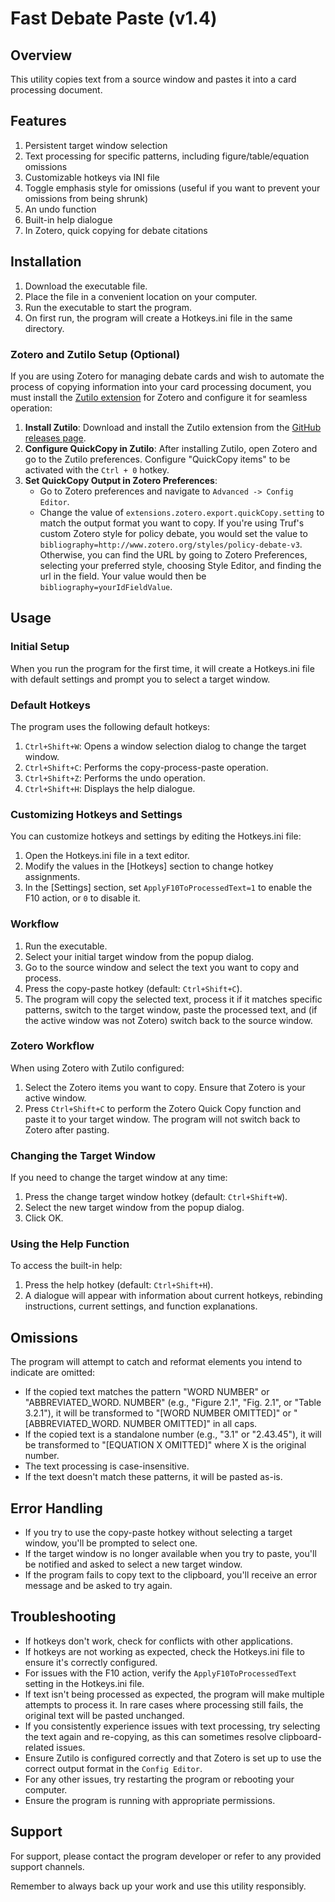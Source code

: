 # Fast Debate Paste (v1.4)

## Overview

This utility copies text from a source window and pastes it into a card processing document. 

## Features

1. Persistent target window selection
2. Text processing for specific patterns, including figure/table/equation omissions
3. Customizable hotkeys via INI file
4. Toggle emphasis style for omissions (useful if you want to prevent your omissions from being shrunk)
5. An undo function
6. Built-in help dialogue
7. In Zotero, quick copying for debate citations

## Installation

1. Download the executable file.
2. Place the file in a convenient location on your computer.
3. Run the executable to start the program.
4. On first run, the program will create a Hotkeys.ini file in the same directory.

### Zotero and Zutilo Setup (Optional)

If you are using Zotero for managing debate cards and wish to automate the process of copying information into your card processing document, you must install the [Zutilo extension](https://github.com/wshanks/Zutilo/releases) for Zotero and configure it for seamless operation:

1. **Install Zutilo**: Download and install the Zutilo extension from the [GitHub releases page](https://github.com/wshanks/Zutilo/releases).
2. **Configure QuickCopy in Zutilo**: After installing Zutilo, open Zotero and go to the Zutilo preferences. Configure "QuickCopy items" to be activated with the `Ctrl + 0` hotkey.
3. **Set QuickCopy Output in Zotero Preferences**: 
   - Go to Zotero preferences and navigate to `Advanced -> Config Editor`.
   - Change the value of `extensions.zotero.export.quickCopy.setting` to match the output format you want to copy. If you're using Truf's custom Zotero style for policy debate, you would set the value to `bibliography=http://www.zotero.org/styles/policy-debate-v3`. Otherwise, you can find the URL by going to Zotero Preferences, selecting your preferred style, choosing Style Editor, and finding the url in the <id> field. Your value would then be `bibliography=yourIdFieldValue`. 

## Usage

### Initial Setup

When you run the program for the first time, it will create a Hotkeys.ini file with default settings and prompt you to select a target window.

### Default Hotkeys

The program uses the following default hotkeys:

1. `Ctrl+Shift+W`: Opens a window selection dialog to change the target window.
2. `Ctrl+Shift+C`: Performs the copy-process-paste operation.
3. `Ctrl+Shift+Z`: Performs the undo operation.
4. `Ctrl+Shift+H`: Displays the help dialogue.

### Customizing Hotkeys and Settings

You can customize hotkeys and settings by editing the Hotkeys.ini file:

1. Open the Hotkeys.ini file in a text editor.
2. Modify the values in the [Hotkeys] section to change hotkey assignments.
3. In the [Settings] section, set `ApplyF10ToProcessedText=1` to enable the F10 action, or `0` to disable it.

### Workflow

1. Run the executable.
2. Select your initial target window from the popup dialog.
3. Go to the source window and select the text you want to copy and process.
4. Press the copy-paste hotkey (default: `Ctrl+Shift+C`).
5. The program will copy the selected text, process it if it matches specific patterns, switch to the target window, paste the processed text, and (if the active window was not Zotero) switch back to the source window.

### Zotero Workflow

When using Zotero with Zutilo configured:

1. Select the Zotero items you want to copy. Ensure that Zotero is your active window. 
2. Press `Ctrl+Shift+C` to perform the Zotero Quick Copy function and paste it to your target window. The program will not switch back to Zotero after pasting.

### Changing the Target Window

If you need to change the target window at any time:

1. Press the change target window hotkey (default: `Ctrl+Shift+W`).
2. Select the new target window from the popup dialog.
3. Click OK.

### Using the Help Function

To access the built-in help:

1. Press the help hotkey (default: `Ctrl+Shift+H`).
2. A dialogue will appear with information about current hotkeys, rebinding instructions, current settings, and function explanations.

## Omissions

The program will attempt to catch and reformat elements you intend to indicate are omitted:
- If the copied text matches the pattern "WORD NUMBER" or "ABBREVIATED_WORD. NUMBER" (e.g., "Figure 2.1", "Fig. 2.1", or "Table 3.2.1"), it will be transformed to "[WORD NUMBER OMITTED]" or "[ABBREVIATED_WORD. NUMBER OMITTED]" in all caps.
- If the copied text is a standalone number (e.g., "3.1" or "2.43.45"), it will be transformed to "[EQUATION X OMITTED]" where X is the original number.
- The text processing is case-insensitive.
- If the text doesn't match these patterns, it will be pasted as-is.

## Error Handling

- If you try to use the copy-paste hotkey without selecting a target window, you'll be prompted to select one.
- If the target window is no longer available when you try to paste, you'll be notified and asked to select a new target window.
- If the program fails to copy text to the clipboard, you'll receive an error message and be asked to try again.

## Troubleshooting

- If hotkeys don't work, check for conflicts with other applications.
- If hotkeys are not working as expected, check the Hotkeys.ini file to ensure it's correctly configured.
- For issues with the F10 action, verify the `ApplyF10ToProcessedText` setting in the Hotkeys.ini file.
- If text isn't being processed as expected, the program will make multiple attempts to process it. In rare cases where processing still fails, the original text will be pasted unchanged.
- If you consistently experience issues with text processing, try selecting the text again and re-copying, as this can sometimes resolve clipboard-related issues.
- Ensure Zutilo is configured correctly and that Zotero is set up to use the correct output format in the `Config Editor`.
- For any other issues, try restarting the program or rebooting your computer.
- Ensure the program is running with appropriate permissions.

## Support

For support, please contact the program developer or refer to any provided support channels.

Remember to always back up your work and use this utility responsibly.
